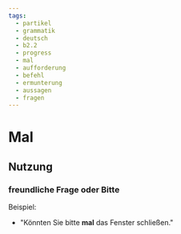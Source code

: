 ```yaml
---
tags:
  - partikel
  - grammatik
  - deutsch
  - b2.2
  - progress
  - mal
  - aufforderung
  - befehl
  - ermunterung
  - aussagen
  - fragen
---
```


# Mal

## Nutzung

### freundliche Frage oder Bitte  

Beispiel:  

- "Könnten Sie bitte **mal** das Fenster schließen."  
